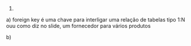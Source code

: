 1)

a) foreign key é uma chave para interligar uma relação de tabelas tipo 1:N
ouu como diz no slide, um fornecedor para vários produtos

b) 